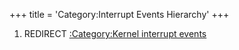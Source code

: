 +++
title = 'Category:Interrupt Events Hierarchy'
+++

1.  REDIRECT [:Category:Kernel interrupt
    events](:Category:Kernel_interrupt_events "wikilink")

